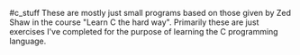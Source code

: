#c_stuff
 These are mostly just small programs based on those given 
 by Zed Shaw in the course "Learn C the hard way".
 Primarily these are just exercises I've completed for the purpose
 of learning the C programming language.
